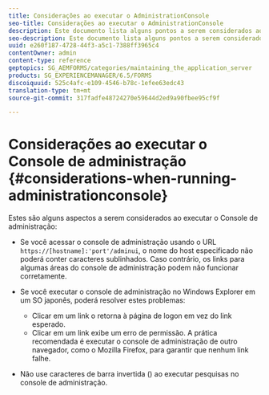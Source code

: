 ```yaml
---
title: Considerações ao executar o AdministrationConsole
seo-title: Considerações ao executar o AdministrationConsole
description: Este documento lista alguns pontos a serem considerados ao executar o Console de administração.
seo-description: Este documento lista alguns pontos a serem considerados ao executar o Console de administração.
uuid: e260f187-4728-44f3-a5c1-7388ff3965c4
contentOwner: admin
content-type: reference
geptopics: SG_AEMFORMS/categories/maintaining_the_application_server
products: SG_EXPERIENCEMANAGER/6.5/FORMS
discoiquuid: 525c4afc-e109-4546-b78c-1efee63edc43
translation-type: tm+mt
source-git-commit: 317fadfe48724270e59644d2ed9a90fbee95cf9f

---
```



# Considerações ao executar o Console de administração {#considerations-when-running-administrationconsole}

Estes são alguns aspectos a serem considerados ao executar o Console de administração:

* Se você acessar o console de administração usando o URL `https://[hostname]:'port'/adminui`, o nome do host especificado não poderá conter caracteres sublinhados. Caso contrário, os links para algumas áreas do console de administração podem não funcionar corretamente.
* Se você executar o console de administração no Windows Explorer em um SO japonês, poderá resolver estes problemas:

   * Clicar em um link o retorna à página de logon em vez do link esperado.
   * Clicar em um link exibe um erro de permissão.
   A prática recomendada é executar o console de administração de outro navegador, como o Mozilla Firefox, para garantir que nenhum link falhe.

* Não use caracteres de barra invertida () ao executar pesquisas no console de administração.

